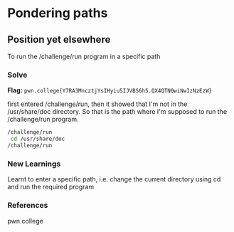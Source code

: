 # Pondering paths

## Position yet elsewhere
To run the /challenge/run program in a specific path

### Solve
**Flag:** `pwn.college{Y7RA3MncztjYsIHyiu5IJVBS6h5.QX4QTN0wiNwIzNzEzW}`

first entered /challenge/run, then it showed that I'm not in the /usr/share/doc  directory. So that is the path where I'm supposed to run the /challenge/run program.

```bash
/challenge/run
 cd /usr/share/doc
/challenge/run
```

### New Learnings
Learnt to enter a specific path, i.e. change the current directory using cd and run the required program

### References 
pwn.college
